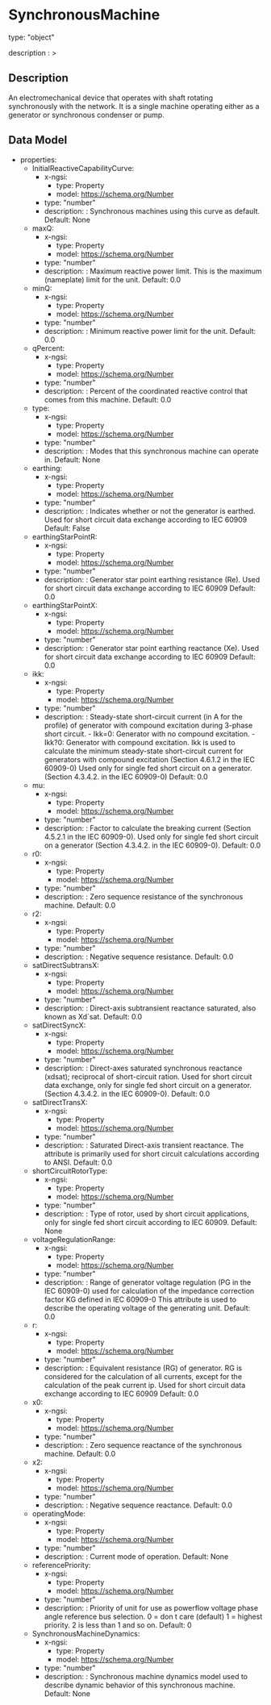 # SynchronousMachine
type: "object"
description : >
## Description
An electromechanical device that operates with shaft rotating synchronously with the network. It is a single machine operating either as a generator or synchronous condenser or pump.

## Data Model
  - properties:
    - InitialReactiveCapabilityCurve:
      - x-ngsi:
        - type: Property
        - model: https://schema.org/Number
      - type: "number"
      - description: : Synchronous machines using this curve as default. Default: None
    - maxQ:
      - x-ngsi:
        - type: Property
        - model: https://schema.org/Number
      - type: "number"
      - description: : Maximum reactive power limit. This is the maximum (nameplate) limit for the unit. Default: 0.0
    - minQ:
      - x-ngsi:
        - type: Property
        - model: https://schema.org/Number
      - type: "number"
      - description: : Minimum reactive power limit for the unit. Default: 0.0
    - qPercent:
      - x-ngsi:
        - type: Property
        - model: https://schema.org/Number
      - type: "number"
      - description: : Percent of the coordinated reactive control that comes from this machine. Default: 0.0
    - type:
      - x-ngsi:
        - type: Property
        - model: https://schema.org/Number
      - type: "number"
      - description: : Modes that this synchronous machine can operate in. Default: None
    - earthing:
      - x-ngsi:
        - type: Property
        - model: https://schema.org/Number
      - type: "number"
      - description: : Indicates whether or not the generator is earthed. Used for short circuit data exchange according to IEC 60909 Default: False
    - earthingStarPointR:
      - x-ngsi:
        - type: Property
        - model: https://schema.org/Number
      - type: "number"
      - description: : Generator star point earthing resistance (Re). Used for short circuit data exchange according to IEC 60909 Default: 0.0
    - earthingStarPointX:
      - x-ngsi:
        - type: Property
        - model: https://schema.org/Number
      - type: "number"
      - description: : Generator star point earthing reactance (Xe). Used for short circuit data exchange according to IEC 60909 Default: 0.0
    - ikk:
      - x-ngsi:
        - type: Property
        - model: https://schema.org/Number
      - type: "number"
      - description: : Steady-state short-circuit current (in A for the profile) of generator with compound excitation during 3-phase short circuit. - Ikk=0: Generator with no compound excitation. - Ikk?0: Generator with compound excitation. Ikk is used to calculate the minimum steady-state short-circuit current for generators with compound excitation (Section 4.6.1.2 in the IEC 60909-0) Used only for single fed short circuit on a generator. (Section 4.3.4.2. in the IEC 60909-0) Default: 0.0
    - mu:
      - x-ngsi:
        - type: Property
        - model: https://schema.org/Number
      - type: "number"
      - description: : Factor to calculate the breaking current (Section 4.5.2.1 in the IEC 60909-0). Used only for single fed short circuit on a generator (Section 4.3.4.2. in the IEC 60909-0). Default: 0.0
    - r0:
      - x-ngsi:
        - type: Property
        - model: https://schema.org/Number
      - type: "number"
      - description: : Zero sequence resistance of the synchronous machine. Default: 0.0
    - r2:
      - x-ngsi:
        - type: Property
        - model: https://schema.org/Number
      - type: "number"
      - description: : Negative sequence resistance. Default: 0.0
    - satDirectSubtransX:
      - x-ngsi:
        - type: Property
        - model: https://schema.org/Number
      - type: "number"
      - description: : Direct-axis subtransient reactance saturated, also known as Xd`sat. Default: 0.0
    - satDirectSyncX:
      - x-ngsi:
        - type: Property
        - model: https://schema.org/Number
      - type: "number"
      - description: : Direct-axes saturated synchronous reactance (xdsat); reciprocal of short-circuit ration. Used for short circuit data exchange, only for single fed short circuit on a generator. (Section 4.3.4.2. in the IEC 60909-0). Default: 0.0
    - satDirectTransX:
      - x-ngsi:
        - type: Property
        - model: https://schema.org/Number
      - type: "number"
      - description: : Saturated Direct-axis transient reactance. The attribute is primarily used for short circuit calculations according to ANSI. Default: 0.0
    - shortCircuitRotorType:
      - x-ngsi:
        - type: Property
        - model: https://schema.org/Number
      - type: "number"
      - description: : Type of rotor, used by short circuit applications, only for single fed short circuit according to IEC 60909. Default: None
    - voltageRegulationRange:
      - x-ngsi:
        - type: Property
        - model: https://schema.org/Number
      - type: "number"
      - description: : Range of generator voltage regulation (PG in the IEC 60909-0) used for calculation of the impedance correction factor KG defined in IEC 60909-0 This attribute is used to describe the operating voltage of the generating unit. Default: 0.0
    - r:
      - x-ngsi:
        - type: Property
        - model: https://schema.org/Number
      - type: "number"
      - description: : Equivalent resistance (RG) of generator. RG is considered for the calculation of all currents, except for the calculation of the peak current ip. Used for short circuit data exchange according to IEC 60909 Default: 0.0
    - x0:
      - x-ngsi:
        - type: Property
        - model: https://schema.org/Number
      - type: "number"
      - description: : Zero sequence reactance of the synchronous machine. Default: 0.0
    - x2:
      - x-ngsi:
        - type: Property
        - model: https://schema.org/Number
      - type: "number"
      - description: : Negative sequence reactance. Default: 0.0
    - operatingMode:
      - x-ngsi:
        - type: Property
        - model: https://schema.org/Number
      - type: "number"
      - description: : Current mode of operation. Default: None
    - referencePriority:
      - x-ngsi:
        - type: Property
        - model: https://schema.org/Number
      - type: "number"
      - description: : Priority of unit for use as powerflow voltage phase angle reference bus selection. 0 = don t care (default) 1 = highest priority. 2 is less than 1 and so on. Default: 0
    - SynchronousMachineDynamics:
      - x-ngsi:
        - type: Property
        - model: https://schema.org/Number
      - type: "number"
      - description: : Synchronous machine dynamics model used to describe dynamic behavior of this synchronous machine. Default: None
